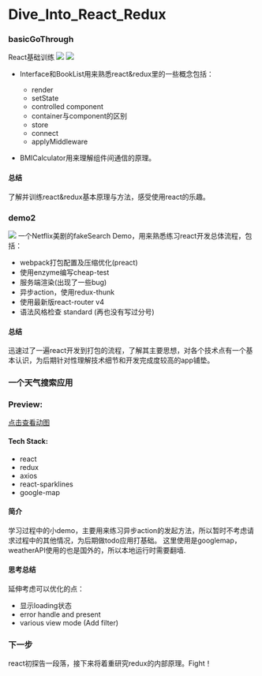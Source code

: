 # Dive_Into_React_Redux

### basicGoThrough
React基础训练
![](http://om8hmotom.bkt.clouddn.com/2017-05-03-interface.gif)
![](http://om8hmotom.bkt.clouddn.com/2017-05-03-BMI.gif)


- Interface和BookList用来熟悉react&redux里的一些概念包括： 
	- render
	- setState
	- controlled component
	- container与component的区别
	- store
	- connect
	- applyMiddleware

- BMICalculator用来理解组件间通信的原理。

#### 总结
了解并训练react&redux基本原理与方法，感受使用react的乐趣。

### demo2
![](http://om8hmotom.bkt.clouddn.com/2017-05-03-Netflix.gif)
一个Netflix美剧的fakeSearch Demo，用来熟悉练习react开发总体流程，包括： 

- webpack打包配置及压缩优化(preact)
- 使用enzyme编写cheap-test
- 服务端渲染(出现了一些bug)
- 异步action，使用redux-thunk
- 使用最新版react-router v4
- 语法风格检查 standard (再也没有写过分号)

#### 总结
迅速过了一遍react开发到打包的流程，了解其主要思想，对各个技术点有一个基本认识，为后期针对性理解技术细节和开发完成度较高的app铺垫。

### 一个天气搜索应用

### Preview:    
[点击查看动图](http://om8hmotom.bkt.clouddn.com/weather.gif)

#### Tech Stack:

- react
- redux
- axios
- react-sparklines
- google-map

#### 简介
学习过程中的小demo，主要用来练习异步action的发起方法，所以暂时不考虑请求过程中的其他情况，为后期做todo应用打基础。 这里使用是googlemap，weatherAPI使用的也是国外的，所以本地运行时需要翻墙.

#### 思考总结
延伸考虑可以优化的点：

- 显示loading状态
- error handle and present
- various view mode (Add filter)

### 下一步
react初探告一段落，接下来将着重研究redux的内部原理。Fight！
